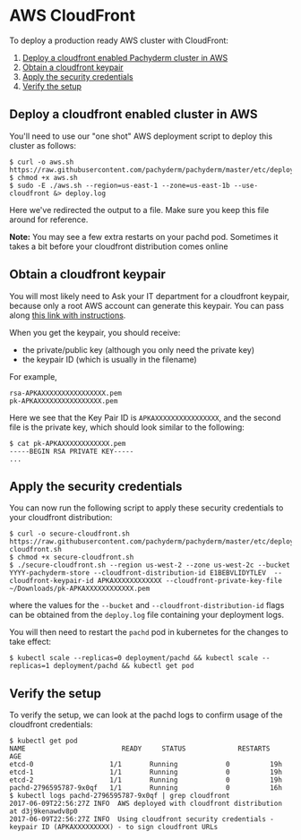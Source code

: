 # AWS CloudFront

To deploy a production ready AWS cluster with CloudFront:

1. [Deploy a cloudfront enabled Pachyderm cluster in AWS](#deploy-a-cloudfront-enabled-cluster-in-aws)
2. [Obtain a cloudfront keypair](#obtain-a-cloudfront-keypair)
3. [Apply the security credentials](#apply-the-security-credentials)
4. [Verify the setup](#verify-the-setup)

## Deploy a cloudfront enabled cluster in AWS

  You'll need to use our "one shot" AWS deployment script to deploy this cluster as follows:

  ```
  $ curl -o aws.sh https://raw.githubusercontent.com/pachyderm/pachyderm/master/etc/deploy/aws.sh
  $ chmod +x aws.sh
  $ sudo -E ./aws.sh --region=us-east-1 --zone=us-east-1b --use-cloudfront &> deploy.log
  ```

  Here we've redirected the output to a file. Make sure you keep this file around for reference.

  **Note:** You may see a few extra restarts on your pachd pod. Sometimes it takes a bit before your cloudfront distribution comes online

## Obtain a cloudfront keypair

  You will most likely need to Ask your IT department for a cloudfront keypair, because only a root AWS account can generate this keypair. You can pass along [this link with instructions](http://docs.aws.amazon.com/AmazonCloudFront/latest/DeveloperGuide/private-content-trusted-signers.html#private-content-creating-cloudfront-key-pairs).

  When you get the keypair, you should receive:

  - the private/public key (although you only need the private key)
  - the keypair ID (which is usually in the filename)

  For example,

  ```
  rsa-APKAXXXXXXXXXXXXXXXX.pem
  pk-APKAXXXXXXXXXXXXXXXX.pem
  ```

  Here we see that the Key Pair ID is `APKAXXXXXXXXXXXXXXXX`, and the second file is the private key, which should look similar to the following:

  ```
  $ cat pk-APKAXXXXXXXXXXXX.pem
  -----BEGIN RSA PRIVATE KEY-----
  ...
  ```

## Apply the security credentials

  You can now run the following script to apply these security credentials to your cloudfront distribution:

  ```
  $ curl -o secure-cloudfront.sh https://raw.githubusercontent.com/pachyderm/pachyderm/master/etc/deploy/cloudfront/secure-cloudfront.sh
  $ chmod +x secure-cloudfront.sh
  $ ./secure-cloudfront.sh --region us-west-2 --zone us-west-2c --bucket YYYY-pachyderm-store --cloudfront-distribution-id E1BEBVLIDYTLEV  --cloudfront-keypair-id APKAXXXXXXXXXXXX --cloudfront-private-key-file ~/Downloads/pk-APKAXXXXXXXXXXXX.pem 
  ```

  where the values for the `--bucket` and `--cloudfront-distribution-id` flags can be obtained from the `deploy.log` file containing your deployment logs.

  You will then need to restart the `pachd` pod in kubernetes for the changes to take effect:

  ```
  $ kubectl scale --replicas=0 deployment/pachd && kubectl scale --replicas=1 deployment/pachd && kubectl get pod
  ```

## Verify the setup

  To verify the setup, we can look at the pachd logs to confirm usage of the cloudfront credentials:

  ```
  $ kubectl get pod
  NAME                        READY     STATUS             RESTARTS   AGE
  etcd-0                   1/1       Running            0          19h
  etcd-1                   1/1       Running            0          19h
  etcd-2                   1/1       Running            0          19h
  pachd-2796595787-9x0qf   1/1       Running            0          16h
  $ kubectl logs pachd-2796595787-9x0qf | grep cloudfront
  2017-06-09T22:56:27Z INFO  AWS deployed with cloudfront distribution at d3j9kenawdv8p0
  2017-06-09T22:56:27Z INFO  Using cloudfront security credentials - keypair ID (APKAXXXXXXXXX) - to sign cloudfront URLs
  ```

